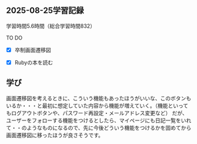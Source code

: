 ## 2025-08-25学習記録
学習時間5.6時間（総合学習時間832）

TO DO
- [x] 卒制画面遷移図
- [x] Rubyの本を読む


## 学び
画面遷移図を考えるときに、こういう機能もあったほうがいいな、このボタンもいるか・・・と最初に想定していた内容から機能が増えていく。（機能といってもログアウトボタンや、パスワード再設定・メールアドレス変更など）
だが、ユーザーをフォローする機能をつけるとしたら、マイページにも日記一覧をいれて・・のようなものになるので、先に今後どういう機能をつけるかを固めてから画面遷移図に移ったほうが良さそうです。
